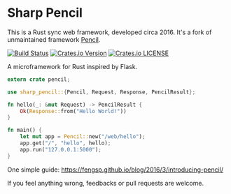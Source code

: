 # Sharp Pencil

This is a Rust sync web framework, developed circa 2016. It's a fork of unmaintained framework [Pencil](https://github.com/fengsp/pencil/).

[![Build Status](https://travis-ci.org/fengsp/pencil.svg?branch=master)](https://travis-ci.org/fengsp/pencil) [![Crates.io Version](https://img.shields.io/crates/v/pencil.svg)](https://crates.io/crates/pencil/) [![Crates.io LICENSE](https://img.shields.io/crates/l/pencil.svg)](https://crates.io/crates/pencil/)

A microframework for Rust inspired by Flask.

```rust
extern crate pencil;

use sharp_pencil::{Pencil, Request, Response, PencilResult};

fn hello(_: &mut Request) -> PencilResult {
    Ok(Response::from("Hello World!"))
}

fn main() {
    let mut app = Pencil::new("/web/hello");
    app.get("/", "hello", hello);
    app.run("127.0.0.1:5000");
}
```

One simple guide: https://fengsp.github.io/blog/2016/3/introducing-pencil/

If you feel anything wrong, feedbacks or pull requests are welcome.
